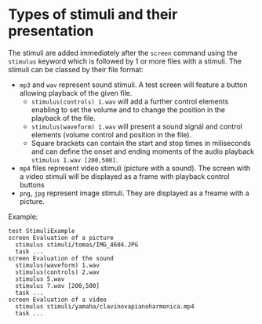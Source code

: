 # Types of stimuli and their presentation

The stimuli are added immediately after the `screen` command using the `stimulus` keyword which is followed by 1 or more files with a stimuli. The stimuli can be classed by their file format:

* `mp3` and `wav` represent sound stimuli. A test screen will feature a button allowing playback of the given file.
  * `stimulus(controls) 1.wav` will add a further control elements enabling to set the volume and to change the position in the playback of the file.
  * `stimulus(waveform) 1.wav` will present a sound signál and control elements (volume control and position in the file).
  * Square brackets can contain the start and stop times in miliseconds and can define the onset and ending moments of the audio playback `stimulus 1.wav [200,500]`.
* `mp4` files represent video stimuli (picture with a sound). The screen with a video stimuli will be displayed as a frame with playback control buttons
* `png`, `jpg` represent image stimuli. They are displayed as a freame with a picture.

Example:

```
test StimuliExample
screen Evaluation of a picture
  stimulus stimuli/tomas/IMG_4604.JPG
  task ...
screen Evaluation of the sound
  stimulus(waveform) 1.wav 
  stimulus(controls) 2.wav
  stimulus 5.wav 
  stimulus 7.wav [200,500] 
  task ...
screen Evaluation of a video
  stimulus stimuli/yamaha/clavinovapianoharmonica.mp4
  task ...
```
